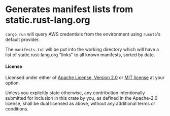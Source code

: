 # Generates manifest lists from static.rust-lang.org

`cargo run` will query AWS credentials from the environment using `rusoto`'s default provider.

The `manifests.txt` will be put into the working directory which will have a list of
static.rust-lang.org "links" to all known manifests, sorted by date.

#### License

Licensed under either of <a href="LICENSE-APACHE">Apache License, Version
2.0</a> or <a href="LICENSE-MIT">MIT license</a> at your option.

Unless you explicitly state otherwise, any contribution intentionally submitted
for inclusion in this crate by you, as defined in the Apache-2.0 license, shall
be dual licensed as above, without any additional terms or conditions.
